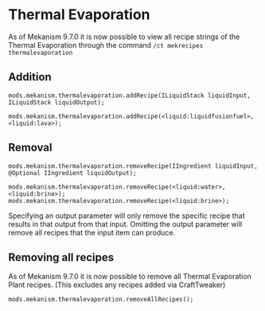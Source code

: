 # Thermal Evaporation

As of Mekanism 9.7.0 it is now possible to view all recipe strings of the Thermal Evaporation through the command `/ct mekrecipes thermalevaporation`

Addition
------
```zenscript
mods.mekanism.thermalevaporation.addRecipe(ILiquidStack liquidInput, ILiquidStack liquidOutput);

mods.mekanism.thermalevaporation.addRecipe(<liquid:liquidfusionfuel>, <liquid:lava>);
```

Removal
------
```zenscript
mods.mekanism.thermalevaporation.removeRecipe(IIngredient liquidInput, @Optional IIngredient liquidOutput);

mods.mekanism.thermalevaporation.removeRecipe(<liquid:water>, <liquid:brine>);
mods.mekanism.thermalevaporation.removeRecipe(<liquid:brine>);
```
Specifying an output parameter will only remove the specific recipe that results in that output from that input. Omitting the output parameter will remove all recipes that the input item can produce.

Removing all recipes
------
As of Mekanism 9.7.0 it is now possible to remove all Thermal Evaporation Plant recipes. (This excludes any recipes added via CraftTweaker)
```zenscript
mods.mekanism.thermalevaporation.removeAllRecipes();
```